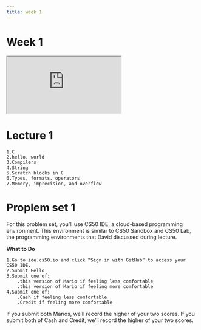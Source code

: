 ```yaml
---
title: week 1
---
```


# Week 1

<iframe src="https://www.youtube.com/embed/e9Eds2Rc_x8"></iframe>

# Lecture 1

    1.C
    2.hello, world
    3.Compilers
    4.String
    5.Scratch blocks in C
    6.Types, formats, operators
    7.Memory, imprecision, and overflow


# Proplem set 1
For this problem set, you’ll use CS50 IDE, a cloud-based programming environment. This environment is similar to CS50 Sandbox and CS50 Lab, the programming environments that David discussed during lecture.

**What to Do**

    1.Go to ide.cs50.io and click “Sign in with GitHub” to access your CS50 IDE.
    2.Submit Hello
    3.Submit one of: 
        .this version of Mario if feeling less comfortable
        .this version of Mario if feeling more comfortable
    4.Submit one of: 
        .Cash if feeling less comfortable
        .Credit if feeling more comfortable
        
If you submit both Marios, we’ll record the higher of your two scores. If you submit both of Cash and Credit, we’ll record the higher of your two scores.




